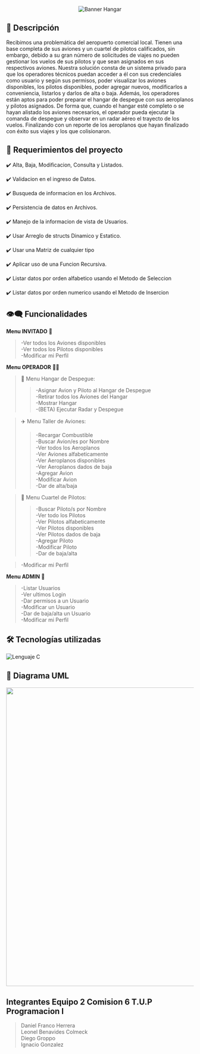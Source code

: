 <p align="center">
  <img src="https://github.com/DanielHerrer/TP_Hangar_UTN/assets/100254429/351012e1-da2b-4988-bb6c-e6163b9d4505" alt="Banner Hangar">
</p>

## :bookmark_tabs: Descripción

Recibimos una problemática del aeropuerto comercial local. Tienen una base completa de
sus aviones y un cuartel de pilotos calificados, sin embargo, debido a su gran número de
solicitudes de viajes no pueden gestionar los vuelos de sus pilotos y que sean asignados en
sus respectivos aviones.
Nuestra solución consta de un sistema privado para que los operadores técnicos puedan
acceder a él con sus credenciales como usuario y según sus permisos, poder visualizar los
aviones disponibles, los pilotos disponibles, poder agregar nuevos, modificarlos a
conveniencia, listarlos y darlos de alta o baja.
Además, los operadores están aptos para poder preparar el hangar de despegue con sus
aeroplanos y pilotos asignados. De forma que, cuando el hangar esté completo o se hayan
alistado los aviones necesarios, el operador pueda ejecutar la comanda de despegue y
observar en un radar aéreo el trayecto de los vuelos. Finalizando con un reporte de los
aeroplanos que hayan finalizado con éxito sus viajes y los que colisionaron.
 
## 🧾 Requerimientos del proyecto 

✔️ Alta, Baja, Modificacion, Consulta y Listados.

✔️ Validacion en el ingreso de Datos.

✔️ Busqueda de informacion en los Archivos.

✔️ Persistencia de datos en Archivos.

✔️ Manejo de la informacion de vista de Usuarios.

✔️ Usar Arreglo de structs Dinamico y Estatico.

✔️ Usar una Matriz de cualquier tipo

✔️ Aplicar uso de una Funcion Recursiva.

✔️  Listar datos por orden alfabetico usando el Metodo de Seleccion

✔️  Listar datos por orden numerico usando el Metodo de Insercion

## 👁‍🗨 Funcionalidades 

**Menu INVITADO** 📍

>-Ver todos los Aviones disponibles<br>
>-Ver todos los Pilotos disponibles<br>
>-Modificar mi Perfil<br>

**Menu OPERADOR** 👨‍💼

>🚥 Menu Hangar de Despegue:
>>-Asignar Avion y Piloto al Hangar de Despegue<br>
>>-Retirar todos los Aviones del Hangar<br>
>>-Mostrar Hangar<br>
>>-(BETA) Ejecutar Radar y Despegue<br>

>✈️ Menu Taller de Aviones:
>>-Recargar Combustible<br>
>>-Buscar Avion/es por Nombre<br>
>>-Ver todos los Aeroplanos<br>
>>-Ver Aviones alfabeticamente<br>
>>-Ver Aeroplanos disponibles<br>
>>-Ver Aeroplanos dados de baja<br>
>>-Agregar Avion<br>
>>-Modificar Avion<br>
>>-Dar de alta/baja<br>

>👥 Menu Cuartel de Pilotos:
>>-Buscar Piloto/s por Nombre<br>
>>-Ver todo los Pilotos<br>
>>-Ver Pilotos alfabeticamente<br>
>>-Ver Pilotos disponibles<br>
>>-Ver Pilotos dados de baja<br>
>>-Agregar Piloto<br>
>>-Modificar Piloto<br>
>>-Dar de baja/alta<br>

>-Modificar mi Perfil<br>

**Menu ADMIN** 👑

>-Listar Usuarios<br>
>-Ver ultimos Login<br>
>-Dar permisos a un Usuario<br>
>-Modificar un Usuario<br>
>-Dar de baja/alta un Usuario<br>
>-Modificar mi Perfil<br>

## 🛠️ Tecnologías utilizadas

![Lenguaje C](https://skillicons.dev/icons?i=c)

## :open_file_folder: Diagrama UML

<h5 align="center"><img src="https://github.com/DanielHerrer/TP_Hangar_UTN/assets/100254429/93134b74-e8b0-48f5-88ed-a05fa07eabd6" width=800></h5>

## Integrantes Equipo 2 Comision 6 T.U.P Programacion I

>Daniel Franco Herrera<br>
>Leonel Benavides Colmeck<br>
>Diego Groppo<br>
>Ignacio Gonzalez<br>